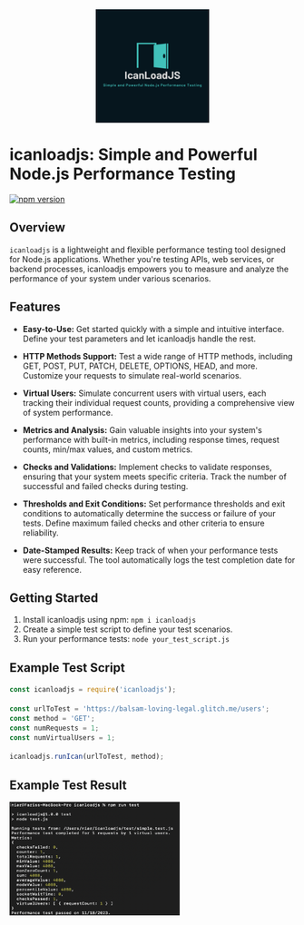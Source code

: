 
<img src="https://github.com/modalqa/icanloadjs/raw/main/media/IcanLoadJS-logo.png" alt="icanloadjs Logo" width="200" height="200" style="display:block; margin:auto;">

# icanloadjs: Simple and Powerful Node.js Performance Testing

[![npm version](https://img.shields.io/npm/v/icanloadjs.svg)](https://www.npmjs.com/package/icanloadjs)

## Overview
`icanloadjs` is a lightweight and flexible performance testing tool designed for Node.js applications. Whether you're testing APIs, web services, or backend processes, icanloadjs empowers you to measure and analyze the performance of your system under various scenarios.

## Features

- **Easy-to-Use:** Get started quickly with a simple and intuitive interface. Define your test parameters and let icanloadjs handle the rest.

- **HTTP Methods Support:** Test a wide range of HTTP methods, including GET, POST, PUT, PATCH, DELETE, OPTIONS, HEAD, and more. Customize your requests to simulate real-world scenarios.

- **Virtual Users:** Simulate concurrent users with virtual users, each tracking their individual request counts, providing a comprehensive view of system performance.

- **Metrics and Analysis:** Gain valuable insights into your system's performance with built-in metrics, including response times, request counts, min/max values, and custom metrics.

- **Checks and Validations:** Implement checks to validate responses, ensuring that your system meets specific criteria. Track the number of successful and failed checks during testing.

- **Thresholds and Exit Conditions:** Set performance thresholds and exit conditions to automatically determine the success or failure of your tests. Define maximum failed checks and other criteria to ensure reliability.

- **Date-Stamped Results:** Keep track of when your performance tests were successful. The tool automatically logs the test completion date for easy reference.

## Getting Started

1. Install icanloadjs using npm: `npm i icanloadjs`
2. Create a simple test script to define your test scenarios.
3. Run your performance tests: `node your_test_script.js`

## Example Test Script

```javascript
const icanloadjs = require('icanloadjs');

const urlToTest = 'https://balsam-loving-legal.glitch.me/users';
const method = 'GET';
const numRequests = 1;
const numVirtualUsers = 1;

icanloadjs.runIcan(urlToTest, method);
```
## Example Test Result

<img src="https://github.com/modalqa/icanloadjs/raw/main/media/icanloadjs-result.png" alt="icanloadjs Result" width="300" height="200">


